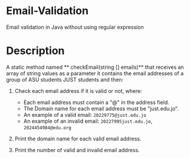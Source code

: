 # Email-Validation
Email validation in Java without using regular expression
# Description
A static method named ** checkEmail(string [] emails)** that receives an array of string values as a parameter it contains the email addresses of a group of ASU students JUST students and then: 

1. Check each email address if it is valid or not, where:
   * Each email address must contain a "@" in the address field.
   * The Domain name for each email address must be "just.edu.jo".
   * An example of a valid email: `20229775@just.edu.jo`
   * An example of an invalid email: `20227995just.edu.jo`, `2024454984@edu.org`
 
2. Print the domain name for each valid email address.
 
3. Print the number of valid and invalid email address.
